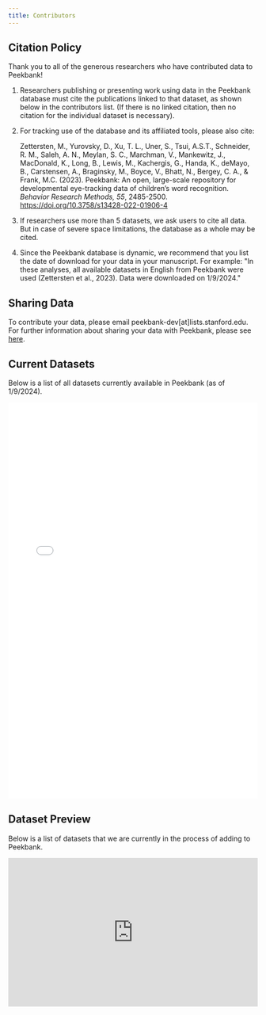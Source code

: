 ```yaml
---
title: Contributors
---
```


## Citation Policy

Thank you to all of the generous researchers who have contributed data to Peekbank!

1. Researchers publishing or presenting work using data in the Peekbank database must cite the publications linked to that dataset, as shown below in the contributors list. (If there is no linked citation, then no citation for the individual dataset is necessary).
2. For tracking use of the database and its affiliated tools, please also cite: 

    Zettersten, M., Yurovsky, D., Xu, T. L., Uner, S., Tsui, A.S.T., Schneider, R. M., Saleh, A. N., Meylan, S. C., Marchman, V., Mankewitz, J., MacDonald, K., Long, B., Lewis, M., Kachergis, G., Handa, K., deMayo, B., Carstensen, A., Braginsky, M., Boyce, V., Bhatt, N., Bergey, C. A., & Frank, M.C. (2023). Peekbank: An open, large-scale repository for developmental eye-tracking data of children’s word recognition. <i>Behavior Research Methods, 55</i>, 2485-2500. <a href="https://doi.org/10.3758/s13428-022-01906-4" target="_blank">https://doi.org/10.3758/s13428-022-01906-4</a>

3. If researchers use more than 5 datasets, we ask users to cite all data. But in case of severe space limitations, the database as a whole may be cited.
4. Since the Peekbank database is dynamic, we recommend that you list the date of download for your data in your manuscript. For example: "In these analyses, all available datasets in English from Peekbank were used (Zettersten et al., 2023). Data were downloaded on 1/9/2024."

## Sharing Data

To contribute your data, please email peekbank-dev[at]lists.stanford.edu. For further information about sharing your data with Peekbank, please see <a href="https://docs.google.com/document/d/1ujXSII5TO3siwlEyIg3FjaoV2LVPKB9twUDScbtZRjM/edit?usp=sharing" target="_blank">here</a>.

## Current Datasets

Below is a list of all datasets currently available in Peekbank (as of 1/9/2024).

<iframe src="../../R/peekbank_contributors.html" style="height: 800px; width: 100%; border: none"></iframe>

## Dataset Preview

Below is a list of datasets that we are currently in the process of adding to Peekbank.

<iframe src="
https://docs.google.com/spreadsheets/d/1d2pnd_tUvtYKBGeADPfTTkyV0mBP9gmxACTh_Y4eZRE/edit?usp=sharing?widget=false&headers=false&chrome=false&embedded=true&rm=demo" style="height: 300px; width: 100%; border: none; position:relative"></iframe> 

